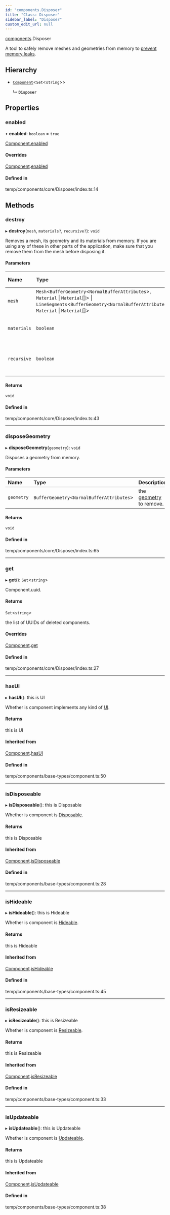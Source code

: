 ```yaml
---
id: "components.Disposer"
title: "Class: Disposer"
sidebar_label: "Disposer"
custom_edit_url: null
---
```


[components](../modules/components.md).Disposer

A tool to safely remove meshes and geometries from memory to
[prevent memory leaks](https://threejs.org/docs/#manual/en/introduction/How-to-dispose-of-objects).

## Hierarchy

- [`Component`](components.Component.md)<`Set`<`string`\>\>

  ↳ **`Disposer`**

## Properties

### enabled

• **enabled**: `boolean` = `true`

[Component.enabled](components.Component.md#enabled)

#### Overrides

[Component](components.Component.md).[enabled](components.Component.md#enabled)

#### Defined in

temp/components/core/Disposer/index.ts:14

## Methods

### destroy

▸ **destroy**(`mesh`, `materials?`, `recursive?`): `void`

Removes a mesh, its geometry and its materials from memory. If you are
using any of these in other parts of the application, make sure that you
remove them from the mesh before disposing it.

#### Parameters

| Name | Type | Default value | Description |
| :------ | :------ | :------ | :------ |
| `mesh` | `Mesh`<`BufferGeometry`<`NormalBufferAttributes`\>, `Material` \| `Material`[]\> \| `LineSegments`<`BufferGeometry`<`NormalBufferAttributes`\>, `Material` \| `Material`[]\> | `undefined` | the [mesh](https://threejs.org/docs/#api/en/objects/Mesh) to remove. |
| `materials` | `boolean` | `true` | whether to dispose the materials of the mesh. |
| `recursive` | `boolean` | `true` | whether to recursively dispose the children of the mesh. |

#### Returns

`void`

#### Defined in

temp/components/core/Disposer/index.ts:43

___

### disposeGeometry

▸ **disposeGeometry**(`geometry`): `void`

Disposes a geometry from memory.

#### Parameters

| Name | Type | Description |
| :------ | :------ | :------ |
| `geometry` | `BufferGeometry`<`NormalBufferAttributes`\> | the [geometry](https://threejs.org/docs/#api/en/core/BufferGeometry) to remove. |

#### Returns

`void`

#### Defined in

temp/components/core/Disposer/index.ts:65

___

### get

▸ **get**(): `Set`<`string`\>

Component.uuid.

#### Returns

`Set`<`string`\>

the list of UUIDs of deleted components.

#### Overrides

[Component](components.Component.md).[get](components.Component.md#get)

#### Defined in

temp/components/core/Disposer/index.ts:27

___

### hasUI

▸ **hasUI**(): this is UI

Whether is component implements any kind of [UI](../interfaces/components.UI.md).

#### Returns

this is UI

#### Inherited from

[Component](components.Component.md).[hasUI](components.Component.md#hasui)

#### Defined in

temp/components/base-types/component.ts:50

___

### isDisposeable

▸ **isDisposeable**(): this is Disposable

Whether is component is [Disposable](../interfaces/components.Disposable.md).

#### Returns

this is Disposable

#### Inherited from

[Component](components.Component.md).[isDisposeable](components.Component.md#isdisposeable)

#### Defined in

temp/components/base-types/component.ts:28

___

### isHideable

▸ **isHideable**(): this is Hideable

Whether is component is [Hideable](../interfaces/components.Hideable.md).

#### Returns

this is Hideable

#### Inherited from

[Component](components.Component.md).[isHideable](components.Component.md#ishideable)

#### Defined in

temp/components/base-types/component.ts:45

___

### isResizeable

▸ **isResizeable**(): this is Resizeable

Whether is component is [Resizeable](../interfaces/components.Resizeable.md).

#### Returns

this is Resizeable

#### Inherited from

[Component](components.Component.md).[isResizeable](components.Component.md#isresizeable)

#### Defined in

temp/components/base-types/component.ts:33

___

### isUpdateable

▸ **isUpdateable**(): this is Updateable

Whether is component is [Updateable](../interfaces/components.Updateable.md).

#### Returns

this is Updateable

#### Inherited from

[Component](components.Component.md).[isUpdateable](components.Component.md#isupdateable)

#### Defined in

temp/components/base-types/component.ts:38
